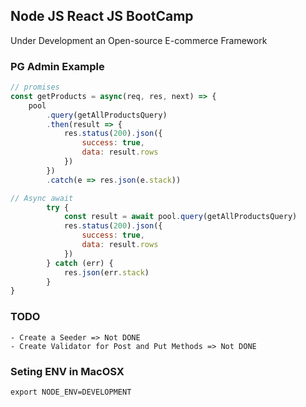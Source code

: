 ## Node JS React JS BootCamp
Under Development an Open-source E-commerce Framework

### PG Admin Example
```js
// promises
const getProducts = async(req, res, next) => {  
    pool
        .query(getAllProductsQuery)
        .then(result => {
            res.status(200).json({
                success: true,
                data: result.rows
            })
        })
        .catch(e => res.json(e.stack))

// Async await
        try {
            const result = await pool.query(getAllProductsQuery)
            res.status(200).json({
                success: true,
                data: result.rows
            })
        } catch (err) {
            res.json(err.stack)
        }
}
```

### TODO
    - Create a Seeder => Not DONE
    - Create Validator for Post and Put Methods => Not DONE

### Seting ENV in MacOSX
`export NODE_ENV=DEVELOPMENT`